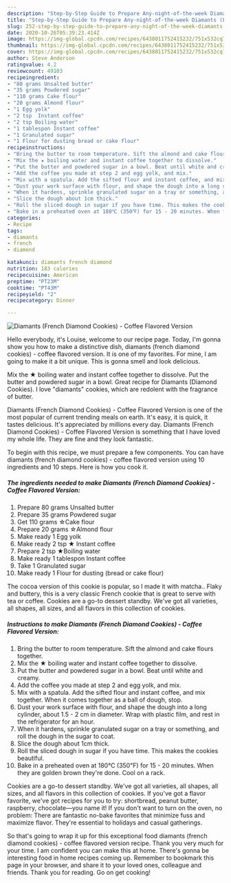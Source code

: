 ```yaml
---
description: "Step-by-Step Guide to Prepare Any-night-of-the-week Diamants (French Diamond Cookies)  - Coffee Flavored Version"
title: "Step-by-Step Guide to Prepare Any-night-of-the-week Diamants (French Diamond Cookies)  - Coffee Flavored Version"
slug: 252-step-by-step-guide-to-prepare-any-night-of-the-week-diamants-french-diamond-cookies-coffee-flavored-version
date: 2020-10-26T05:39:23.414Z
image: https://img-global.cpcdn.com/recipes/6438011752415232/751x532cq70/diamants-french-diamond-cookies-coffee-flavored-version-recipe-main-photo.jpg
thumbnail: https://img-global.cpcdn.com/recipes/6438011752415232/751x532cq70/diamants-french-diamond-cookies-coffee-flavored-version-recipe-main-photo.jpg
cover: https://img-global.cpcdn.com/recipes/6438011752415232/751x532cq70/diamants-french-diamond-cookies-coffee-flavored-version-recipe-main-photo.jpg
author: Steve Anderson
ratingvalue: 4.2
reviewcount: 49103
recipeingredient:
- "80 grams Unsalted butter"
- "35 grams Powdered sugar"
- "110 grams Cake flour"
- "20 grams Almond flour"
- "1 Egg yolk"
- "2 tsp  Instant coffee"
- "2 tsp Boiling water"
- "1 tablespon Instant coffee"
- "1 Granulated sugar"
- "1 Flour for dusting bread or cake flour"
recipeinstructions:
- "Bring the butter to room temperature. Sift the almond and cake flours together."
- "Mix the ★ boiling water and instant coffee together to dissolve."
- "Put the butter and powdered sugar in a bowl. Beat until white and creamy."
- "Add the coffee you made at step 2 and egg yolk, and mix."
- "Mix with a spatula. Add the sifted flour and instant coffee, and mix together. When it comes together as a ball of dough, stop."
- "Dust your work surface with flour, and shape the dough into a long cylinder, about 1.5 - 2 cm in diameter. Wrap with plastic film, and rest in the refrigerator for an hour."
- "When it hardens, sprinkle granulated sugar on a tray or something, and roll the dough in the sugar to coat."
- "Slice the dough about 1cm thick."
- "Roll the sliced dough in sugar if you have time. This makes the cookies beautiful."
- "Bake in a preheated oven at 180℃ (350℉) for 15 - 20 minutes. When they are golden brown they&#39;re done.  Cool on a rack."
categories:
- Recipe
tags:
- diamants
- french
- diamond

katakunci: diamants french diamond 
nutrition: 183 calories
recipecuisine: American
preptime: "PT23M"
cooktime: "PT43M"
recipeyield: "2"
recipecategory: Dinner

---
```



![Diamants (French Diamond Cookies)  - Coffee Flavored Version](https://img-global.cpcdn.com/recipes/6438011752415232/751x532cq70/diamants-french-diamond-cookies-coffee-flavored-version-recipe-main-photo.jpg)

Hello everybody, it's Louise, welcome to our recipe page. Today, I'm gonna show you how to make a distinctive dish, diamants (french diamond cookies)  - coffee flavored version. It is one of my favorites. For mine, I am going to make it a bit unique. This is gonna smell and look delicious.

Mix the ★ boiling water and instant coffee together to dissolve. Put the butter and powdered sugar in a bowl. Great recipe for Diamants (Diamond Cookies). I love &#34;diamants&#34; cookies, which are redolent with the fragrance of butter.

Diamants (French Diamond Cookies)  - Coffee Flavored Version is one of the most popular of current trending meals on earth. It's easy, it is quick, it tastes delicious. It's appreciated by millions every day. Diamants (French Diamond Cookies)  - Coffee Flavored Version is something that I have loved my whole life. They are fine and they look fantastic.


To begin with this recipe, we must prepare a few components. You can have diamants (french diamond cookies)  - coffee flavored version using 10 ingredients and 10 steps. Here is how you cook it.

<!--inarticleads1-->

##### The ingredients needed to make Diamants (French Diamond Cookies)  - Coffee Flavored Version:

1. Prepare 80 grams Unsalted butter
1. Prepare 35 grams Powdered sugar
1. Get 110 grams ☆Cake flour
1. Prepare 20 grams ☆Almond flour
1. Make ready 1 Egg yolk
1. Make ready 2 tsp ★ Instant coffee
1. Prepare 2 tsp ★Boiling water
1. Make ready 1 tablespon Instant coffee
1. Take 1 Granulated sugar
1. Make ready 1 Flour for dusting (bread or cake flour)


The cocoa version of this cookie is popular, so I made it with matcha.. Flaky and buttery, this is a very classic French cookie that is great to serve with tea or coffee. Cookies are a go-to dessert standby. We&#39;ve got all varieties, all shapes, all sizes, and all flavors in this collection of cookies. 

<!--inarticleads2-->

##### Instructions to make Diamants (French Diamond Cookies)  - Coffee Flavored Version:

1. Bring the butter to room temperature. Sift the almond and cake flours together.
1. Mix the ★ boiling water and instant coffee together to dissolve.
1. Put the butter and powdered sugar in a bowl. Beat until white and creamy.
1. Add the coffee you made at step 2 and egg yolk, and mix.
1. Mix with a spatula. Add the sifted flour and instant coffee, and mix together. When it comes together as a ball of dough, stop.
1. Dust your work surface with flour, and shape the dough into a long cylinder, about 1.5 - 2 cm in diameter. Wrap with plastic film, and rest in the refrigerator for an hour.
1. When it hardens, sprinkle granulated sugar on a tray or something, and roll the dough in the sugar to coat.
1. Slice the dough about 1cm thick.
1. Roll the sliced dough in sugar if you have time. This makes the cookies beautiful.
1. Bake in a preheated oven at 180℃ (350℉) for 15 - 20 minutes. When they are golden brown they&#39;re done.  Cool on a rack.


Cookies are a go-to dessert standby. We&#39;ve got all varieties, all shapes, all sizes, and all flavors in this collection of cookies. If you&#39;ve got a flavor favorite, we&#39;ve got recipes for you to try: shortbread, peanut butter, raspberry, chocolate—you name it! If you don&#39;t want to turn on the oven, no problem: There are fantastic no-bake favorites that minimize fuss and maximize flavor. They&#39;re essential to holidays and casual gatherings. 

So that's going to wrap it up for this exceptional food diamants (french diamond cookies)  - coffee flavored version recipe. Thank you very much for your time. I am confident you can make this at home. There's gonna be interesting food in home recipes coming up. Remember to bookmark this page in your browser, and share it to your loved ones, colleague and friends. Thank you for reading. Go on get cooking!

